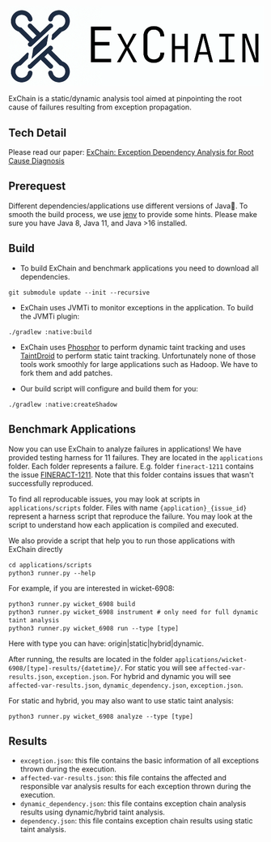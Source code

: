 ![](./figs/ExChain.png)

ExChain is a static/dynamic analysis tool aimed at pinpointing the root cause of failures resulting from exception propagation.


## Tech Detail

Please read our paper: [ExChain: Exception Dependency Analysis for Root Cause Diagnosis](./docs/exchain.pdf)

## Prerequest

Different dependencies/applications use different versions of Java🤯. To smooth the build process,
we use [jenv](https://www.jenv.be/) to provide some hints.  Please make sure you have Java 8, Java 11, and Java >16 installed.


## Build

- To build ExChain and benchmark applications you need to download all dependencies.

```
git submodule update --init --recursive
```

- ExChain uses JVMTi to monitor exceptions in the application. To build the JVMTi plugin:


```
./gradlew :native:build
```

- ExChain uses [Phosphor](https://github.com/gmu-swe/phosphor) to perform dynamic taint tracking and uses [TaintDroid](https://github.com/secure-software-engineering/FlowDroid)
to perform static taint tracking. Unfortunately none of those tools work smoothly for large applications such as Hadoop.
We have to fork them and add patches.

- Our build script will configure and build them for you:


```
./gradlew :native:createShadow
```

## Benchmark Applications

Now you can use ExChain to analyze failures in applications! We have provided testing harness for 11 failures. They are located in the `applications` folder. Each folder represents a
failure. E.g. folder `fineract-1211` contains the issue [FINERACT-1211](https://issues.apache.org/jira/browse/FINERACT-1211). Note that this folder contains issues that wasn't successfully
reproduced.

To find all reproducable issues, you may look at scripts in `applications/scripts` folder. Files with name `{application}_{issue_id}` represent a harness script that reproduce the failure. You
may look at the script to understand how each application is compiled and executed.

We also provide a script that help you to run those applications with ExChain directly

```
cd applications/scripts
python3 runner.py --help
```

For example, if you are interested in wicket-6908:

```
python3 runner.py wicket_6908 build
python3 runner.py wicket_6908 instrument # only need for full dynamic taint analysis
python3 runner.py wicket_6908 run --type [type]
```

Here with type you can have: origin|static|hybrid|dynamic.

After running, the results are located in the folder `applications/wicket-6908/[type]-results/{datetime}/`. For static you will see `affected-var-results.json`, `exception.json`. For hybrid and dynamic you will see `affected-var-results.json`, `dynamic_dependency.json`, `exception.json`.

For static and hybrid, you may also want to use static taint analysis:

```
python3 runner.py wicket_6908 analyze --type [type]
```

## Results

- `exception.json`: this file contains the basic information of all exceptions thrown during the execution.
- `affected-var-results.json`: this file contains the affected and responsible var analysis results for each exception thrown during the execution.
- `dynamic_dependency.json`: this file contains exception chain analysis results using dynamic/hybrid taint analysis.
- `dependency.json`: this file contains exception chain results using static taint analysis.

